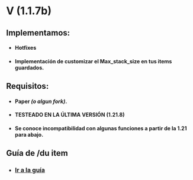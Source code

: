 # V (1.1.7b)

## Implementamos:
- #### Hotfixes
- #### Implementación de customizar el Max_stack_size en tus items guardados.
## Requisitos:
- #### Paper _(o algun fork)_.
- #### TESTEADO EN LA ÚLTIMA VERSIÓN (1.21.8)
- #### Se conoce incompatibilidad con algunas funciones a partir de la 1.21 para abajo.

## Guía de /du item
- ### [Ir a la guía](src/main/java/mp/dottiewh/Items/README.MD)